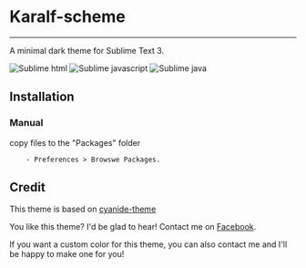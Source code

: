 Karalf-scheme
=============

------------------------------------------------------------------------
        
A minimal dark theme for Sublime Text 3.

![Sublime html](https://lh3.googleusercontent.com/-vgVN0ZF-rcc/U3gnNMQBdXI/AAAAAAAAAUU/eCiV1CSzr7E/w1067-h662-no/sublime-html.JPG)
![Sublime javascript](https://lh5.googleusercontent.com/-99jSimayMFA/U3gnPvCtZkI/AAAAAAAAAUM/GoSWlzlX7ZY/w1063-h662-no/sublime-javascript.JPG)
![Sublime java](https://lh3.googleusercontent.com/-1Q5P7m9xepI/U3gnOYNbIyI/AAAAAAAAAUE/XTUcg3699Qs/w1062-h662-no/sublime-java.JPG)

Installation
------------------------------------------------------------------------

### Manual

copy files to the "Packages" folder

        - Preferences > Browswe Packages.



Credit
------------------------------------------------------------------------

This theme is based on [cyanide-theme](https://github.com/lefoy/cyanide-theme)

You like this theme? I'd be glad to hear! Contact me on [Facebook](https://www.facebook.com/evenhold).

If you want a custom color for this theme, you can also contact me and I'll be happy to make one for you!
